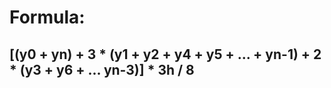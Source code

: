 # Formula:
## [(y0 + yn) + 3 * (y1 + y2 + y4 + y5 + ... + yn-1) + 2 * (y3 + y6 + ... yn-3)] * 3h / 8